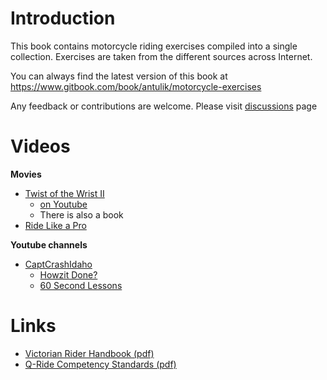 # Introduction

This book contains motorcycle riding exercises compiled into a single collection. Exercises are taken from the different sources across Internet.

 You can always find the latest version of this book at
 https://www.gitbook.com/book/antulik/motorcycle-exercises

Any feedback or contributions are welcome. Please visit [discussions](https://www.gitbook.com/book/antulik/motorcycle-exercises/discussions) page


# Videos

**Movies**

- [Twist of the Wrist II](http://www.imdb.com/title/tt3456350/)
  - [on Youtube](https://www.youtube.com/watch?v=5ZwyOCdUup8)
  - There is also a book
- [Ride Like a Pro](https://www.ridelikeapro.com/)

**Youtube channels**
- [CaptCrashIdaho](https://www.youtube.com/user/CaptCrashIdaho)
  - [Howzit Done?](https://www.youtube.com/playlist?list=PL125B9E486F8F8B3E)
  - [60 Second Lessons](https://www.youtube.com/playlist?list=PL458DFF2495DC18E3)


# Links

- [Victorian Rider Handbook (pdf)](https://www.vicroads.vic.gov.au/~/media/files/formsandpublications/licences/victorian_rider_handbook.pdf?la=en)
- [Q-Ride Competency Standards (pdf)](https://publications.qld.gov.au/storage/f/2014-01-29T00%3A31%3A10.768Z/competencystandards.pdf)
